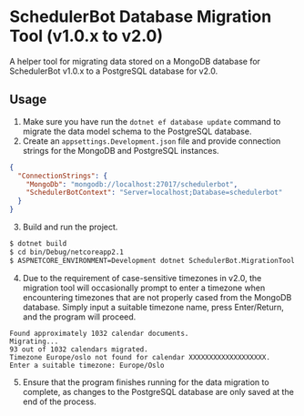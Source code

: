 # SchedulerBot Database Migration Tool (v1.0.x to v2.0)

A helper tool for migrating data stored on a MongoDB database for SchedulerBot v1.0.x to a PostgreSQL database for v2.0.

## Usage

1. Make sure you have run the `dotnet ef database update` command to migrate the data model schema to the PostgreSQL database.
2. Create an `appsettings.Development.json` file and provide connection strings for the MongoDB and PostgreSQL instances.

```json
{
  "ConnectionStrings": {
    "MongoDb": "mongodb://localhost:27017/schedulerbot",
    "SchedulerBotContext": "Server=localhost;Database=schedulerbot"
  }
}
```

3. Build and run the project.

```bash
$ dotnet build
$ cd bin/Debug/netcoreapp2.1
$ ASPNETCORE_ENVIRONMENT=Development dotnet SchedulerBot.MigrationTool.dll
```

4. Due to the requirement of case-sensitive timezones in v2.0, the migration tool will occasionally prompt to enter a timezone when encountering timezones that are not properly cased from the MongoDB database. Simply input a suitable timezone name, press Enter/Return, and the program will proceed.

```
Found approximately 1032 calendar documents.
Migrating...
93 out of 1032 calendars migrated.
Timezone Europe/oslo not found for calendar XXXXXXXXXXXXXXXXXXX.
Enter a suitable timezone: Europe/Oslo
```

5. Ensure that the program finishes running for the data migration to complete, as changes to the PostgreSQL database are only saved at the end of the process.